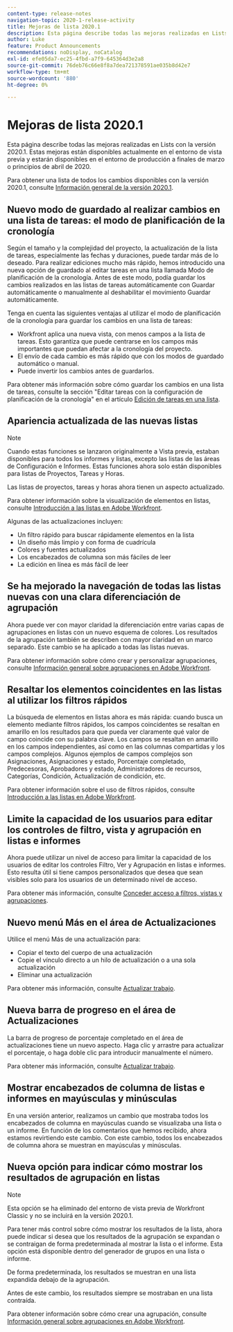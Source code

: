 ```yaml
---
content-type: release-notes
navigation-topic: 2020-1-release-activity
title: Mejoras de lista 2020.1
description: Esta página describe todas las mejoras realizadas en Lists con la versión 2020.1. Estas mejoras están disponibles actualmente en el entorno de vista previa y estarán disponibles en el entorno de producción a finales de marzo o principios de abril de 2020.
author: Luke
feature: Product Announcements
recommendations: noDisplay, noCatalog
exl-id: efe05da7-ec25-4fbd-a7f9-645364d3e2a8
source-git-commit: 76deb76c66e8f8a7dea721378591ae035b8d42e7
workflow-type: tm+mt
source-wordcount: '880'
ht-degree: 0%

---
```


# Mejoras de lista 2020.1

Esta página describe todas las mejoras realizadas en Lists con la versión 2020.1. Estas mejoras están disponibles actualmente en el entorno de vista previa y estarán disponibles en el entorno de producción a finales de marzo o principios de abril de 2020.

Para obtener una lista de todos los cambios disponibles con la versión 2020.1, consulte [Información general de la versión 2020.1](../../../product-announcements/product-releases/2020.1-release-activity/2020.1-release-overview.md).

## Nuevo modo de guardado al realizar cambios en una lista de tareas: el modo de planificación de la cronología

Según el tamaño y la complejidad del proyecto, la actualización de la lista de tareas, especialmente las fechas y duraciones, puede tardar más de lo deseado. Para realizar ediciones mucho más rápido, hemos introducido una nueva opción de guardado al editar tareas en una lista llamada Modo de planificación de la cronología. Antes de este modo, podía guardar los cambios realizados en las listas de tareas automáticamente con Guardar automáticamente o manualmente al deshabilitar el movimiento Guardar automáticamente.

Tenga en cuenta las siguientes ventajas al utilizar el modo de planificación de la cronología para guardar los cambios en una lista de tareas:

* Workfront aplica una nueva vista, con menos campos a la lista de tareas. Esto garantiza que puede centrarse en los campos más importantes que puedan afectar a la cronología del proyecto.
* El envío de cada cambio es más rápido que con los modos de guardado automático o manual.
* Puede invertir los cambios antes de guardarlos.

Para obtener más información sobre cómo guardar los cambios en una lista de tareas, consulte la sección &quot;Editar tareas con la configuración de planificación de la cronología&quot; en el artículo [Edición de tareas en una lista](../../../manage-work/tasks/manage-tasks/edit-tasks-in-a-list.md).

## Apariencia actualizada de las nuevas listas

>[!NOTE]
>
>Cuando estas funciones se lanzaron originalmente a Vista previa, estaban disponibles para todos los informes y listas, excepto las listas de las áreas de Configuración e Informes. Estas funciones ahora solo están disponibles para listas de Proyectos, Tareas y Horas.

Las listas de proyectos, tareas y horas ahora tienen un aspecto actualizado.

Para obtener información sobre la visualización de elementos en listas, consulte [Introducción a las listas en Adobe Workfront](../../../workfront-basics/navigate-workfront/use-lists/view-items-in-a-list.md).

Algunas de las actualizaciones incluyen:

* Un filtro rápido para buscar rápidamente elementos en la lista
* Un diseño más limpio y con forma de cuadrícula
* Colores y fuentes actualizados
* Los encabezados de columna son más fáciles de leer
* La edición en línea es más fácil de leer

## Se ha mejorado la navegación de todas las listas nuevas con una clara diferenciación de agrupación

Ahora puede ver con mayor claridad la diferenciación entre varias capas de agrupaciones en listas con un nuevo esquema de colores. Los resultados de la agrupación también se describen con mayor claridad en un marco separado. Este cambio se ha aplicado a todas las listas nuevas.

Para obtener información sobre cómo crear y personalizar agrupaciones, consulte [Información general sobre agrupaciones en Adobe Workfront](../../../reports-and-dashboards/reports/reporting-elements/groupings-overview.md).

## Resaltar los elementos coincidentes en las listas al utilizar los filtros rápidos

La búsqueda de elementos en listas ahora es más rápida: cuando busca un elemento mediante filtros rápidos, los campos coincidentes se resaltan en amarillo en los resultados para que pueda ver claramente qué valor de campo coincide con su palabra clave. Los campos se resaltan en amarillo en los campos independientes, así como en las columnas compartidas y los campos complejos. Algunos ejemplos de campos complejos son Asignaciones, Asignaciones y estado, Porcentaje completado, Predecesoras, Aprobadores y estado, Administradores de recursos, Categorías, Condición, Actualización de condición, etc.

Para obtener información sobre el uso de filtros rápidos, consulte [Introducción a las listas en Adobe Workfront](../../../workfront-basics/navigate-workfront/use-lists/view-items-in-a-list.md).

## Limite la capacidad de los usuarios para editar los controles de filtro, vista y agrupación en listas e informes

Ahora puede utilizar un nivel de acceso para limitar la capacidad de los usuarios de editar los controles Filtro, Ver y Agrupación en listas e informes. Esto resulta útil si tiene campos personalizados que desea que sean visibles solo para los usuarios de un determinado nivel de acceso.

Para obtener más información, consulte [Conceder acceso a filtros, vistas y agrupaciones](../../../administration-and-setup/add-users/configure-and-grant-access/grant-access-fvg.md).

## Nuevo menú Más en el área de Actualizaciones

Utilice el menú Más de una actualización para:

* Copiar el texto del cuerpo de una actualización
* Copie el vínculo directo a un hilo de actualización o a una sola actualización
* Eliminar una actualización

Para obtener más información, consulte [Actualizar trabajo](../../../workfront-basics/updating-work-items-and-viewing-updates/update-work.md).

## Nueva barra de progreso en el área de Actualizaciones

La barra de progreso de porcentaje completado en el área de actualizaciones tiene un nuevo aspecto. Haga clic y arrastre para actualizar el porcentaje, o haga doble clic para introducir manualmente el número.

Para obtener más información, consulte [Actualizar trabajo](../../../workfront-basics/updating-work-items-and-viewing-updates/update-work.md).

## Mostrar encabezados de columna de listas e informes en mayúsculas y minúsculas

En una versión anterior, realizamos un cambio que mostraba todos los encabezados de columna en mayúsculas cuando se visualizaba una lista o un informe. En función de los comentarios que hemos recibido, ahora estamos revirtiendo este cambio. Con este cambio, todos los encabezados de columna ahora se muestran en mayúsculas y minúsculas.

## Nueva opción para indicar cómo mostrar los resultados de agrupación en listas

>[!NOTE]
>
>Esta opción se ha eliminado del entorno de vista previa de Workfront Classic y no se incluirá en la versión 2020.1.

Para tener más control sobre cómo mostrar los resultados de la lista, ahora puede indicar si desea que los resultados de la agrupación se expandan o se contraigan de forma predeterminada al mostrar la lista o el informe. Esta opción está disponible dentro del generador de grupos en una lista o informe.

De forma predeterminada, los resultados se muestran en una lista expandida debajo de la agrupación.

Antes de este cambio, los resultados siempre se mostraban en una lista contraída.

Para obtener información sobre cómo crear una agrupación, consulte [Información general sobre agrupaciones en Adobe Workfront](../../../reports-and-dashboards/reports/reporting-elements/groupings-overview.md).
